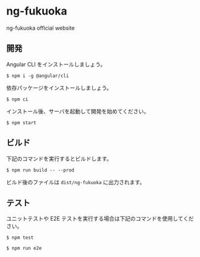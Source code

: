 # ng-fukuoka

ng-fukuoka official website

## 開発

Angular CLI をインストールしましょう。

```
$ npm i -g @angular/cli
```

依存パッケージをインストールしましょう。

```
$ npm ci
```

インストール後、サーバを起動して開発を始めてください。

```
$ npm start
```

## ビルド

下記のコマンドを実行するとビルドします。

```
$ npm run build -- --prod
```

ビルド後のファイルは `dist/ng-fukuoka` に出力されます。

## テスト

ユニットテストや E2E テストを実行する場合は下記のコマンドを使用してください。

```
$ npm test
```

```
$ npm run e2e
```

